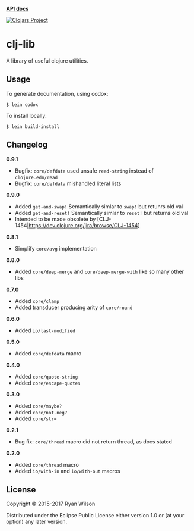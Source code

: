 **[API docs](http://rwilson.github.io/clj-lib/)**

[![Clojars Project](http://clojars.org/rwilson/clj-lib/latest-version.svg)](http://clojars.org/rwilson/clj-lib)

# clj-lib

A library of useful clojure utilities.

## Usage

To generate documentation, using codox:
```
$ lein codox
```

To install locally:
```
$ lein build-install
```

## Changelog

**0.9.1**
 * Bugfix: `core/defdata` used unsafe `read-string` instead of `clojure.edn/read`
 * Bugfix: `core/defdata` mishandled literal lists

**0.9.0**
 * Added `get-and-swap!` Semantically simlar to `swap!` but retunrs old val
 * Added `get-and-reset!` Semantically simlar to `reset!` but returns old val
 * Intended to be made obsolete by [CLJ-1454|https://dev.clojure.org/jira/browse/CLJ-1454]

**0.8.1**
 * Simplify `core/avg` implementation

**0.8.0**
 * Added `core/deep-merge` and `core/deep-merge-with` like so many other libs

**0.7.0**
* Added `core/clamp`
* Added transducer producing arity of `core/round`

**0.6.0**
* Added `io/last-modified`

**0.5.0**
* Added `core/defdata` macro

**0.4.0**
* Added `core/quote-string`
* Added `core/escape-quotes`

**0.3.0**
* Added `core/maybe?`
* Added `core/not-neg?`
* Added `core/str=`

**0.2.1**
* Bug fix: `core/thread` macro did not return thread, as docs stated 

**0.2.0** 
* Added `core/thread` macro 
* Added `io/with-in` and `io/with-out` macros

## License

Copyright © 2015-2017 Ryan Wilson

Distributed under the Eclipse Public License either version 1.0 or (at
your option) any later version.
